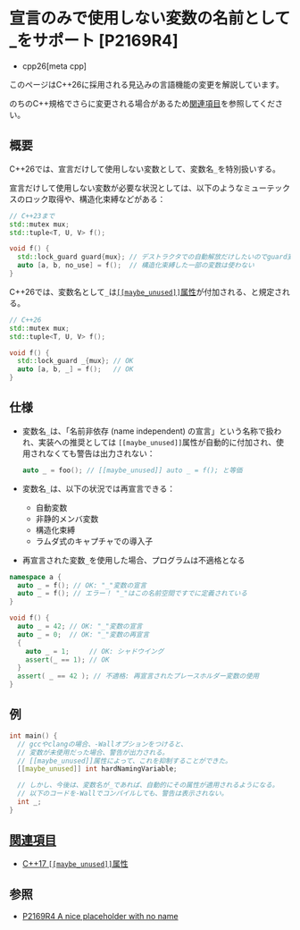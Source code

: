 # 宣言のみで使用しない変数の名前として_をサポート [P2169R4]
* cpp26[meta cpp]

<!-- start lang caution -->

このページはC++26に採用される見込みの言語機能の変更を解説しています。

のちのC++規格でさらに変更される場合があるため[関連項目](#relative-page)を参照してください。

<!-- last lang caution -->

## 概要
C++26では、宣言だけして使用しない変数として、変数名`_`を特別扱いする。

宣言だけして使用しない変数が必要な状況としては、以下のようなミューテックスのロック取得や、構造化束縛などがある：

```cpp
// C++23まで
std::mutex mux;
std::tuple<T, U, V> f();

void f() {
  std::lock_guard guard{mux}; // デストラクタでの自動解放だけしたいのでguard変数はとくに使わない
  auto [a, b, no_use] = f();  // 構造化束縛した一部の変数は使わない
}
```

C++26では、変数名として`_`は[`[[maybe_unused]]`属性](/lang/cpp17/maybe_unused.md)が付加される、と規定される。

```cpp
// C++26
std::mutex mux;
std::tuple<T, U, V> f();

void f() {
  std::lock_guard _{mux}; // OK
  auto [a, b, _] = f();   // OK
}
```


## 仕様
- 変数名`_`は、「名前非依存 (name independent) の宣言」という名称で扱われ、実装への推奨としては `[[maybe_unused]]`属性が自動的に付加され、使用されなくても警告は出力されない：
    ```cpp
    auto _ = foo(); // [[maybe_unused]] auto _ = f(); と等価
    ```

- 変数名`_`は、以下の状況では再宣言できる：
    - 自動変数
    - 非静的メンバ変数
    - 構造化束縛
    - ラムダ式のキャプチャでの導入子
- 再宣言された変数`_`を使用した場合、プログラムは不適格となる

```cpp
namespace a {
  auto _ = f(); // OK: "_"変数の宣言
  auto _ = f(); // エラー！ "_"はこの名前空間ですでに定義されている
}

void f() {
  auto _ = 42; // OK: "_"変数の宣言
  auto _ = 0;  // OK: "_"変数の再宣言
  {
    auto _ = 1;     // OK: シャドウイング
    assert(_ == 1); // OK
  }
  assert( _ == 42 ); // 不適格: 再宣言されたプレースホルダー変数の使用
}
```


## 例
```cpp example
int main() {
  // gccやclangの場合、-Wallオプションをつけると、
  // 変数が未使用だった場合、警告が出力される。
  // [[maybe_unused]]属性によって、これを抑制することができた。
  [[maybe_unused]] int hardNamingVariable;

  // しかし、今後は、変数名が_であれば、自動的にその属性が適用されるようになる。
  // 以下のコードを-Wallでコンパイルしても、警告は表示されない。
  int _;
}
```

## <a id="relative-page" href="#relative-page">関連項目</a>
- [C++17 `[[maybe_unused]]`属性](/lang/cpp17/maybe_unused.md)

## 参照
- [P2169R4 A nice placeholder with no name](https://open-std.org/jtc1/sc22/wg21/docs/papers/2023/p2169r4.pdf)
